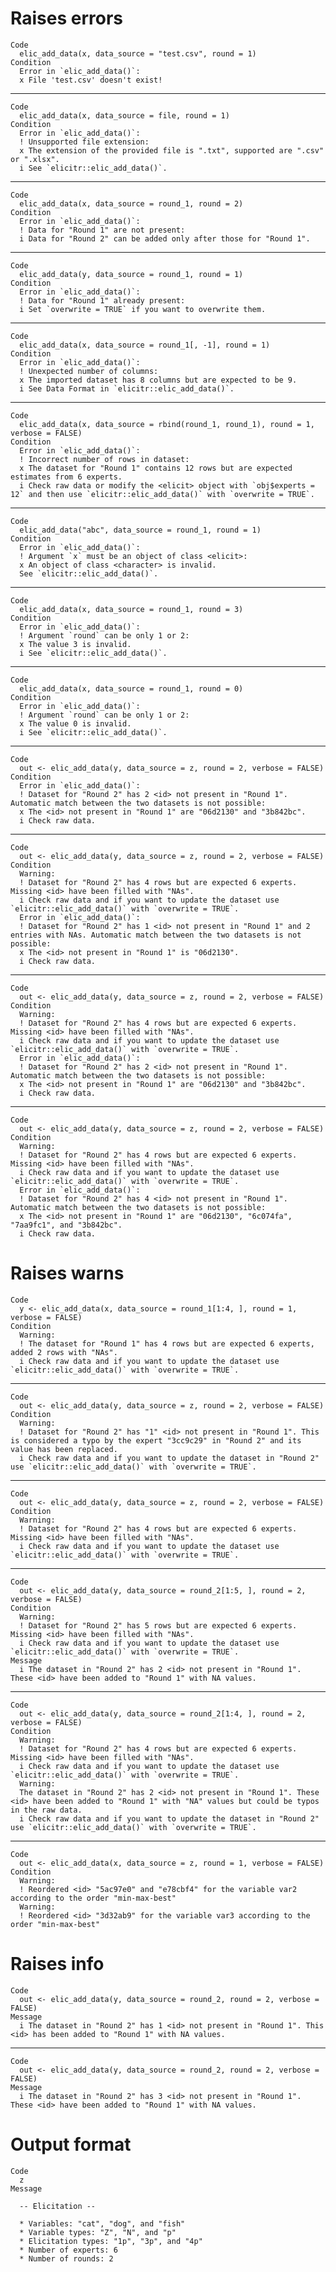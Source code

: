 # Raises errors 

    Code
      elic_add_data(x, data_source = "test.csv", round = 1)
    Condition
      Error in `elic_add_data()`:
      x File 'test.csv' doesn't exist!

---

    Code
      elic_add_data(x, data_source = file, round = 1)
    Condition
      Error in `elic_add_data()`:
      ! Unsupported file extension:
      x The extension of the provided file is ".txt", supported are ".csv" or ".xlsx".
      i See `elicitr::elic_add_data()`.

---

    Code
      elic_add_data(x, data_source = round_1, round = 2)
    Condition
      Error in `elic_add_data()`:
      ! Data for "Round 1" are not present:
      i Data for "Round 2" can be added only after those for "Round 1".

---

    Code
      elic_add_data(y, data_source = round_1, round = 1)
    Condition
      Error in `elic_add_data()`:
      ! Data for "Round 1" already present:
      i Set `overwrite = TRUE` if you want to overwrite them.

---

    Code
      elic_add_data(x, data_source = round_1[, -1], round = 1)
    Condition
      Error in `elic_add_data()`:
      ! Unexpected number of columns:
      x The imported dataset has 8 columns but are expected to be 9.
      i See Data Format in `elicitr::elic_add_data()`.

---

    Code
      elic_add_data(x, data_source = rbind(round_1, round_1), round = 1, verbose = FALSE)
    Condition
      Error in `elic_add_data()`:
      ! Incorrect number of rows in dataset:
      x The dataset for "Round 1" contains 12 rows but are expected estimates from 6 experts.
      i Check raw data or modify the <elicit> object with `obj$experts = 12` and then use `elicitr::elic_add_data()` with `overwrite = TRUE`.

---

    Code
      elic_add_data("abc", data_source = round_1, round = 1)
    Condition
      Error in `elic_add_data()`:
      ! Argument `x` must be an object of class <elicit>:
      x An object of class <character> is invalid.
      See `elicitr::elic_add_data()`.

---

    Code
      elic_add_data(x, data_source = round_1, round = 3)
    Condition
      Error in `elic_add_data()`:
      ! Argument `round` can be only 1 or 2:
      x The value 3 is invalid.
      i See `elicitr::elic_add_data()`.

---

    Code
      elic_add_data(x, data_source = round_1, round = 0)
    Condition
      Error in `elic_add_data()`:
      ! Argument `round` can be only 1 or 2:
      x The value 0 is invalid.
      i See `elicitr::elic_add_data()`.

---

    Code
      out <- elic_add_data(y, data_source = z, round = 2, verbose = FALSE)
    Condition
      Error in `elic_add_data()`:
      ! Dataset for "Round 2" has 2 <id> not present in "Round 1". Automatic match between the two datasets is not possible:
      x The <id> not present in "Round 1" are "06d2130" and "3b842bc".
      i Check raw data.

---

    Code
      out <- elic_add_data(y, data_source = z, round = 2, verbose = FALSE)
    Condition
      Warning:
      ! Dataset for "Round 2" has 4 rows but are expected 6 experts. Missing <id> have been filled with "NAs".
      i Check raw data and if you want to update the dataset use `elicitr::elic_add_data()` with `overwrite = TRUE`.
      Error in `elic_add_data()`:
      ! Dataset for "Round 2" has 1 <id> not present in "Round 1" and 2 entries with NAs. Automatic match between the two datasets is not possible:
      x The <id> not present in "Round 1" is "06d2130".
      i Check raw data.

---

    Code
      out <- elic_add_data(y, data_source = z, round = 2, verbose = FALSE)
    Condition
      Warning:
      ! Dataset for "Round 2" has 4 rows but are expected 6 experts. Missing <id> have been filled with "NAs".
      i Check raw data and if you want to update the dataset use `elicitr::elic_add_data()` with `overwrite = TRUE`.
      Error in `elic_add_data()`:
      ! Dataset for "Round 2" has 2 <id> not present in "Round 1". Automatic match between the two datasets is not possible:
      x The <id> not present in "Round 1" are "06d2130" and "3b842bc".
      i Check raw data.

---

    Code
      out <- elic_add_data(y, data_source = z, round = 2, verbose = FALSE)
    Condition
      Warning:
      ! Dataset for "Round 2" has 4 rows but are expected 6 experts. Missing <id> have been filled with "NAs".
      i Check raw data and if you want to update the dataset use `elicitr::elic_add_data()` with `overwrite = TRUE`.
      Error in `elic_add_data()`:
      ! Dataset for "Round 2" has 4 <id> not present in "Round 1". Automatic match between the two datasets is not possible:
      x The <id> not present in "Round 1" are "06d2130", "6c074fa", "7aa9fc1", and "3b842bc".
      i Check raw data.

# Raises warns

    Code
      y <- elic_add_data(x, data_source = round_1[1:4, ], round = 1, verbose = FALSE)
    Condition
      Warning:
      ! The dataset for "Round 1" has 4 rows but are expected 6 experts, added 2 rows with "NAs".
      i Check raw data and if you want to update the dataset use `elicitr::elic_add_data()` with `overwrite = TRUE`.

---

    Code
      out <- elic_add_data(y, data_source = z, round = 2, verbose = FALSE)
    Condition
      Warning:
      ! Dataset for "Round 2" has "1" <id> not present in "Round 1". This is considered a typo by the expert "3cc9c29" in "Round 2" and its value has been replaced.
      i Check raw data and if you want to update the dataset in "Round 2" use `elicitr::elic_add_data()` with `overwrite = TRUE`.

---

    Code
      out <- elic_add_data(y, data_source = z, round = 2, verbose = FALSE)
    Condition
      Warning:
      ! Dataset for "Round 2" has 4 rows but are expected 6 experts. Missing <id> have been filled with "NAs".
      i Check raw data and if you want to update the dataset use `elicitr::elic_add_data()` with `overwrite = TRUE`.

---

    Code
      out <- elic_add_data(y, data_source = round_2[1:5, ], round = 2, verbose = FALSE)
    Condition
      Warning:
      ! Dataset for "Round 2" has 5 rows but are expected 6 experts. Missing <id> have been filled with "NAs".
      i Check raw data and if you want to update the dataset use `elicitr::elic_add_data()` with `overwrite = TRUE`.
    Message
      i The dataset in "Round 2" has 2 <id> not present in "Round 1". These <id> have been added to "Round 1" with NA values.

---

    Code
      out <- elic_add_data(y, data_source = round_2[1:4, ], round = 2, verbose = FALSE)
    Condition
      Warning:
      ! Dataset for "Round 2" has 4 rows but are expected 6 experts. Missing <id> have been filled with "NAs".
      i Check raw data and if you want to update the dataset use `elicitr::elic_add_data()` with `overwrite = TRUE`.
      Warning:
      The dataset in "Round 2" has 2 <id> not present in "Round 1". These <id> have been added to "Round 1" with "NA" values but could be typos in the raw data.
      i Check raw data and if you want to update the dataset in "Round 2" use `elicitr::elic_add_data()` with `overwrite = TRUE`.

---

    Code
      out <- elic_add_data(x, data_source = z, round = 1, verbose = FALSE)
    Condition
      Warning:
      ! Reordered <id> "5ac97e0" and "e78cbf4" for the variable var2 according to the order "min-max-best"
      Warning:
      ! Reordered <id> "3d32ab9" for the variable var3 according to the order "min-max-best"

# Raises info

    Code
      out <- elic_add_data(y, data_source = round_2, round = 2, verbose = FALSE)
    Message
      i The dataset in "Round 2" has 1 <id> not present in "Round 1". This <id> has been added to "Round 1" with NA values.

---

    Code
      out <- elic_add_data(y, data_source = round_2, round = 2, verbose = FALSE)
    Message
      i The dataset in "Round 2" has 3 <id> not present in "Round 1". These <id> have been added to "Round 1" with NA values.

# Output format

    Code
      z
    Message
      
      -- Elicitation --
      
      * Variables: "cat", "dog", and "fish"
      * Variable types: "Z", "N", and "p"
      * Elicitation types: "1p", "3p", and "4p"
      * Number of experts: 6
      * Number of rounds: 2

